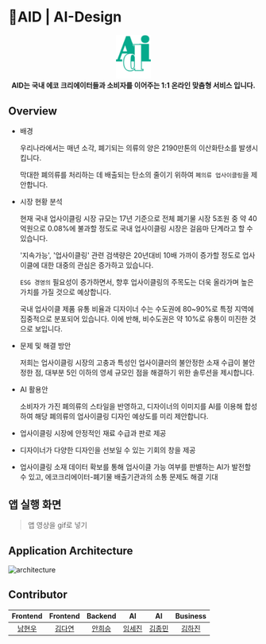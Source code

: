 # 👕AID | AI-Design 

<div>
    <p align = "center">
	    <img width = "70" src = "./readmeimg/logo.svg"><br>
        <b>AID는 국내 에코 크리에이터들과 소비자를 이어주는 1:1 온라인 맞춤형 서비스 입니다.</b>
    </p>
</div>

## Overview
- 배경

    우리나라에서는 매년 소각, 폐기되는 의류의 양은 2190만톤의 이산화탄소를 발생시킵니다.

    막대한 폐의류를 처리하는 데 배출되는 탄소의 줄이기 위하여 `폐의류 업사이클링`을 제안합니다.

- 시장 현황 분석

    현재 국내 업사이클링 시장 규모는 17년 기준으로 전체 폐기물 시장 5조원 중 약 40억원으로 0.08%에 불과할 정도로 국내 업사이클링 시장은 걸음마 단계라고 할 수 있습니다.

    '지속가능', '업사이클링' 관련 검색량은 20년대비 10배 가까이 증가할 정도로 업사이클에 대한 대중의 관심은 증가하고 있습니다.

    `ESG 경영의` 필요성이 증가하면서, 향후 업사이클링의 주목도는 더욱 올라가며 높은 가치를 가질 것으로 예상합니다.

    국내 업사이클 제품 유통 비율과 디자이너 수는 수도권에 80~90%로 특정 지역에 집중적으로 분포되어 있습니다. 이에 반해, 비수도권은 약 10%로 유통이 미진한 것으로 보입니다.

- 문제 및 해결 방안

    저희는 업사이클링 시장의 고충과 특성인 업사이클러의 불안정한 소재 수급이 불안정한 점, 대부분 5인 이하의 영세 규모인 점을 해결하기 위한 솔루션을 제시합니다.    

- AI 활용안

    소비자가 가진 폐의류의 스타일을 반영하고, 디자이너의 이미지를 AI를 이용해 합성하여 해당 폐의류의 업사이클링 디자인 예상도를 미리 제안합니다.
    
- 업사이클링 시장에 안정적인 재료 수급과 판로 제공
- 디자이너가 다양한 디자인을 선보일 수 있는 기회의 창을 제공
- 업사이클링 소재 데이터 확보를 통해 업사이클 가능 여부를 판별하는 AI가 발전할 수 있고, 에코크리에이터-폐기물 배출기관과의 소통 문제도 해결 기대

## 앱 실행 화면
>앱 영상을 gif로 넣기

## Application Architecture
![architecture](https://user-images.githubusercontent.com/74298527/154839832-0988d126-a01c-46b8-adf7-18bea73cf0fa.PNG)


## Contributor


|                           Frontend                             |                           Frontend                             |                           Backend                             |                           AI                             |                           AI                             |                           Business                             |
| :----------------------------------------------------------: | :----------------------------------------------------------: | :----------------------------------------------------------: | :----------------------------------------------------------: | :----------------------------------------------------------: | :----------------------------------------------------------: |
| [남현우](https://github.com/hwnim5324) | [김다연](https://github.com/kimdayeon37) | [안희승](https://github.com/hiseoung) | [임세진](https://github.com/LimSeJin9577) | [김종민](https://github.com/jongmin4422) | [김하진](https://github.com/debeaver) |
